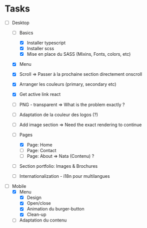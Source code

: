 # Tasks

- [ ] Desktop
  - [ ] Basics
    - [x] Installer typescript
    - [x] Installer scss
    - [x] Mise en place du SASS (Mixins, Fonts, colors, etc)
  - [x] Menu
  - [x] Scroll => Passer à la prochaine section directement onscroll
  - [x] Arranger les couleurs (primary, secondary etc)
  - [x] Get active link react
  - [ ] PNG - transparent => What is the problem exactly ? 
  - [ ] Adaptation de la couleur des logos (?)
  - [ ] Add image section => Need the exact rendering to continue

  - [ ] Pages
    - [x] Page: Home
    - [ ] Page: Contact
    - [ ] Page: About => Nata (Contenu) ?

  - [ ] Section portfolio: Images & Brochures
  - [ ] Internationalization - i18n pour multilangues

- [ ] Mobile
  - [x] Menu
    - [x] Design
    - [x] Open/close
    - [x] Animation du burger-button
    - [x] Clean-up
  - [ ] Adaptation du contenu
